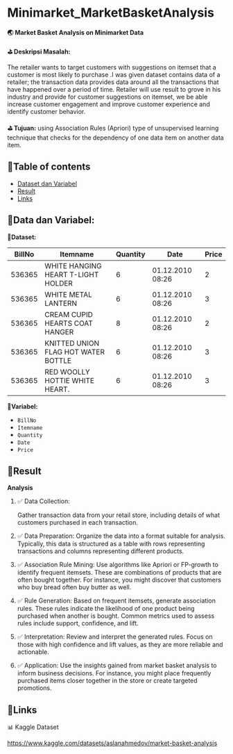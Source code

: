 # Minimarket_MarketBasketAnalysis

**🌏 Market Basket Analysis on Minimarket Data**

**⛳ Deskripsi Masalah:**

The retailer wants to target customers with suggestions on itemset that a customer is most likely to purchase .I was given dataset contains data of a retailer; the transaction data provides data around all the transactions that have happened over a period of time. Retailer will use result to grove in his industry and provide for customer suggestions on itemset, we be able increase customer engagement and improve customer experience and identify customer behavior.

**⛳ Tujuan:**
using Association Rules (Apriori) type of unsupervised learning technique that checks for the dependency of one data item on another data item.


## 📌Table of contents
- [Dataset dan Variabel]()
- [Result]()
- [Links]()

## 🧵Data dan Variabel:

**📒Dataset:**

| BillNo | Itemname                            | Quantity | Date             | Price |
| ------ | ----------------------------------- | -------- | ---------------- | ----- |
| 536365 | WHITE HANGING HEART T-LIGHT HOLDER  | 6        | 01.12.2010 08:26 | 2     |
| 536365 | WHITE METAL LANTERN                 | 6        | 01.12.2010 08:26 | 3     |
| 536365 | CREAM CUPID HEARTS COAT HANGER      | 8        | 01.12.2010 08:26 | 2     |
| 536365 | KNITTED UNION FLAG HOT WATER BOTTLE | 6        | 01.12.2010 08:26 | 3     |
| 536365 | RED WOOLLY HOTTIE WHITE HEART.      | 6        | 01.12.2010 08:26 | 3     |

**📒Variabel:**

- `BillNo`
- `Itemname`
- `Quantity`
- `Date`
- `Price` 

## 🧵Result

**Analysis**
1. ✅ Data Collection: 

    Gather transaction data from your retail store, including details of what customers purchased in each transaction.

2. ✅ Data Preparation: 
    Organize the data into a format suitable for analysis. Typically, this data is structured as a table with rows representing transactions and columns representing different products.

3. ✅ Association Rule Mining: 
    Use algorithms like Apriori or FP-growth to identify frequent itemsets. These are combinations of products that are often bought together. For instance, you might discover that customers who buy bread often buy butter as well.

4. ✅ Rule Generation: 
    Based on frequent itemsets, generate association rules. These rules indicate the likelihood of one product being purchased when another is bought. Common metrics used to assess rules include support, confidence, and lift.

5. ✅ Interpretation: 
    Review and interpret the generated rules. Focus on those with high confidence and lift values, as they are more reliable and actionable.

6. ✅ Application: 
    Use the insights gained from market basket analysis to inform business decisions. For instance, you might place frequently purchased items closer together in the store or create targeted promotions.


## 🧵Links

📊 Kaggle Dataset

https://www.kaggle.com/datasets/aslanahmedov/market-basket-analysis

